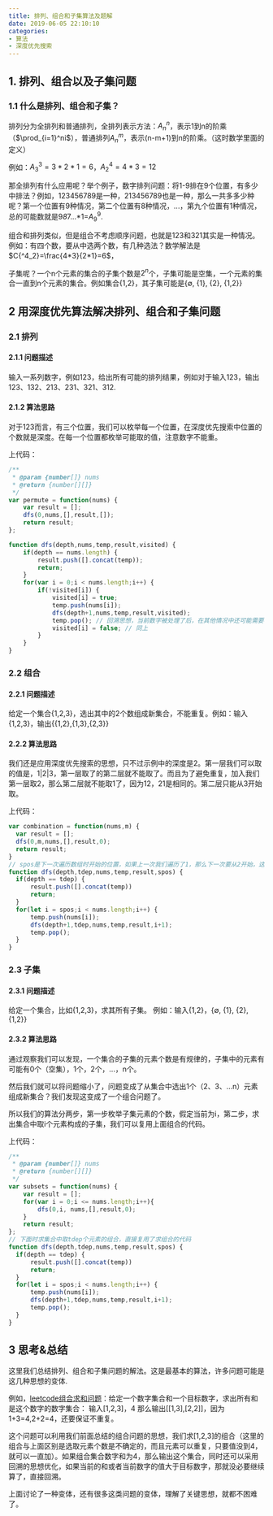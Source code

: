 ```yaml
---
title: 排列、组合和子集算法及题解
date: 2019-06-05 22:10:10
categories:
- 算法
- 深度优先搜索
---
```


## 1. 排列、组合以及子集问题
### 1.1 什么是排列、组合和子集？
排列分为全排列和普通排列，全排列表示方法：$A{^n_n}$，表示1到n的阶乘（$\prod_{i=1}^ni$），普通排列$A{^m_n}$，表示(n-m+1)到n的阶乘。（这时数学里面的定义）

例如：$A{^3_3}=3*2*1 = 6$，$A{^4_2}=4*3=12$

那全排列有什么应用呢？举个例子，数字排列问题：将1-9排在9个位置，有多少中排法？例如，123456789是一种，213456789也是一种，那么一共多多少种呢？第一个位置有9种情况，第二个位置有8种情况，...，第九个位置有1种情况，总的可能数就是9*8*7...*1=$A{^9_9}$.

组合和排列类似，但是组合不考虑顺序问题，也就是123和321其实是一种情况。例如：有四个数，要从中选两个数，有几种选法？数学解法是$C{^4_2}=\frac{4*3}{2*1}=6$，

子集呢？一个n个元素的集合的子集个数是$2^n$个，子集可能是空集，一个元素的集合一直到n个元素的集合。例如集合{1,2}，其子集可能是{$\emptyset$, {1}, {2}, {1,2}}

## 2 用深度优先算法解决排列、组合和子集问题
### 2.1 排列
#### 2.1.1 问题描述
输入一系列数字，例如123，给出所有可能的排列结果，例如对于输入123，输出123、132、213、231、321、312.

#### 2.1.2 算法思路
对于123而言，有三个位置，我们可以枚举每一个位置，在深度优先搜索中位置的个数就是深度。在每一个位置都枚举可能取的值，注意数字不能重。

上代码：
```js
/**
 * @param {number[]} nums
 * @return {number[][]}
 */
var permute = function(nums) {
    var result = [];
    dfs(0,nums,[],result,[]);
    return result;
};

function dfs(depth,nums,temp,result,visited) {
    if(depth == nums.length) {
        result.push([].concat(temp));
        return;
    }
    for(var i = 0;i < nums.length;i++) {
        if(!visited[i]) {
            visited[i] = true;
            temp.push(nums[i]);
            dfs(depth+1,nums,temp,result,visited);
            temp.pop(); // 回溯思想，当前数字被处理了后，在其他情况中还可能需要被处理。
            visited[i] = false; // 同上
        }
    }
}
```
### 2.2 组合
#### 2.2.1 问题描述
给定一个集合{1,2,3}，选出其中的2个数组成新集合，不能重复。例如：输入{1,2,3}，输出{{1,2},{1,3},{2,3}}

#### 2.2.2 算法思路
我们还是应用深度优先搜索的思想，只不过示例中的深度是2。第一层我们可以取的值是，1|2|3，第一层取了的第二层就不能取了。而且为了避免重复，加入我们第一层取2，那么第二层就不能取1了，因为12，21是相同的。第二层只能从3开始取。

上代码：
```js
var combination = function(nums,m) {
  var result = [];
  dfs(0,m,nums,[],result,0);
  return result;
}
// spos是下一次遍历数组时开始的位置，如果上一次我们遍历了1，那么下一次要从2开始，这样才能保证不重复
function dfs(depth,tdep,nums,temp,result,spos) {
  if(depth == tdep) {
      result.push([].concat(temp))
      return;
  }
  for(let i = spos;i < nums.length;i++) {
      temp.push(nums[i]);
      dfs(depth+1,tdep,nums,temp,result,i+1);
      temp.pop();
  }
}
```
### 2.3 子集
#### 2.3.1 问题描述
给定一个集合，比如{1,2,3}，求其所有子集。
例如：输入{1,2}，{$\emptyset$, {1}, {2}, {1,2}}

#### 2.3.2 算法思路
通过观察我们可以发现，一个集合的子集的元素个数是有规律的，子集中的元素有可能有0个（空集），1个，2个，...，n个。

然后我们就可以将问题缩小了，问题变成了从集合中选出1个（2、3、...n）元素组成新集合？我们发现这变成了一个组合问题了。

所以我们的算法分两步，第一步枚举子集元素的个数，假定当前为i，第二步，求出集合中取i个元素构成的子集，我们可以复用上面组合的代码。

上代码：

```js
/**
 * @param {number[]} nums
 * @return {number[][]}
 */
var subsets = function(nums) {
    var result = [];
    for(var i = 0;i <= nums.length;i++){
        dfs(0,i, nums,[],result,0);
    }
    return result;
};
// 下面时求集合中取tdep个元素的组合，直接复用了求组合的代码
function dfs(depth,tdep,nums,temp,result,spos) {
  if(depth == tdep) {
      result.push([].concat(temp))
      return;
  }
  for(let i = spos;i < nums.length;i++) {
      temp.push(nums[i]);
      dfs(depth+1,tdep,nums,temp,result,i+1);
      temp.pop();
  }
}
```

## 3 思考&总结
这里我们总结排列、组合和子集问题的解法。这是最基本的算法，许多问题可能是这几种思想的变体.

例如，[leetcode组合求和问题](https://leetcode.com/problems/combination-sum/)：给定一个数字集合和一个目标数字，求出所有和是这个数字的数字集合：
输入[1,2,3]，4
那么输出[[1,3],[2,2]]，因为1+3=4,2+2=4，还要保证不重复。

这个问题可以利用我们前面总结的组合问题的思想，我们求[1,2,3]的组合（这里的组合与上面区别是选取元素个数是不确定的，而且元素可以重复，只要值没到4，就可以一直加）。如果组合集合数字和为4，那么输出这个集合，同时还可以采用回溯的思想优化，如果当前的和或者当前数字的值大于目标数字，那就没必要继续算了，直接回溯。

上面讨论了一种变体，还有很多这类问题的变体，理解了关键思想，就都不困难了。